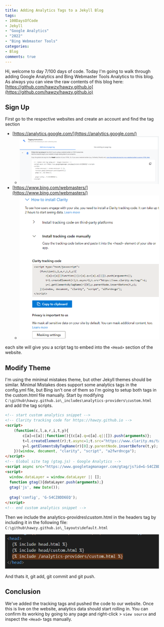 ```yaml
---
title: Adding Analytics Tags to a Jekyll Blog
tags:
- 100DaysOfCode
- Jekyll
- "Google Analytics"
- "2022"
- "Bing Webmaster Tools"
categories:
- Blog
comments: true
---
```

Hi, welcome to day 7/100 days of code.  Today I'm going to walk through adding Google Analytics and Bing Webmaster Tools Analytics to this blog.  As always you can view the raw contents of this blog here: [https://github.com/hawzy/hawzy.github.io](https://github.com/hawzy/hawzy.github.io)

## Sign Up
First go to the respective websites and create an account and find the tag section
  * [https://analytics.google.com/](https://analytics.google.com/)
    * ![google analytics tag](/assets/posts/analytics_google.png)
  * [https://www.bing.com/webmasters/](https://www.bing.com/webmasters/)
    * ![bing analytics tag](/assets/posts/analytics_clarity.png)

each site will give you a script tag to embed into the `<Head>` section of the website.

## Modify Theme
I'm using the minimal mistakes theme, but other Jekyll themes should be similar.  Minimal Mistakes does support some analytics tags in the config.yml file, but Bing isn't one of them so I'm going to setup both tags in the custom.html file manually.  Start by modifying `C:\github\hawzy.github.io\_includes\analytics-providers\custom.html` and add the tag scripts.

```html
<!-- start custom analytics snippet -->
<!-- Clarity tracking code for https://hawzy.github.io -->
<script>
    (function(c,l,a,r,i,t,y){
        c[a]=c[a]||function(){(c[a].q=c[a].q||[]).push(arguments)};
        t=l.createElement(r);t.async=1;t.src="https://www.clarity.ms/tag/"+i+"?ref=bwt";
        y=l.getElementsByTagName(r)[0];y.parentNode.insertBefore(t,y);
    })(window, document, "clarity", "script", "a2fwrdncga");
</script>
<!-- Global site tag (gtag.js) - Google Analytics -->
<script async src="https://www.googletagmanager.com/gtag/js?id=G-S4CZ8DD6EQ"></script>
<script>
  window.dataLayer = window.dataLayer || [];
  function gtag(){dataLayer.push(arguments);}
  gtag('js', new Date());

  gtag('config', 'G-S4CZ8DD6EQ');
</script>
<!-- end custom analytics snippet -->
```

Then we include the analytics-providres\custom.html in the headers tag by including it in the following file: `C:\github\hawzy.github.io\_layouts\default.html`

![Update Head Tags](/assets/posts/head_update.png)

And thats it, git add, git commit and git push.

## Conclusion
We've added the tracking tags and pushed the code to our website.  Once this is live on the website, analytics data should start rolling in.  You can confirm its working by going to any page and right-click > `view source` and inspect the `<Head>` tags manually.